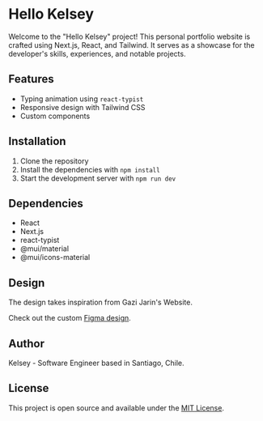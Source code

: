# Hello Kelsey
Welcome to the "Hello Kelsey" project! This personal portfolio website is crafted using Next.js, React, and Tailwind. It serves as a showcase for the developer's skills, experiences, and notable projects.
## Features

- Typing animation using `react-typist`
- Responsive design with Tailwind CSS
- Custom components

## Installation

1. Clone the repository
2. Install the dependencies with `npm install`
3. Start the development server with `npm run dev`

## Dependencies

- React
- Next.js
- react-typist
- @mui/material
- @mui/icons-material

## Design
The design takes inspiration from Gazi Jarin's Website.

Check out the custom [Figma design](https://www.figma.com/file/bDz8Uy0pYgNmDAb2tpKO8M/Hello-Kelsey?type=design&node-id=0-1&mode=design&t=ZEtYe6tn6UAOuLGw-0).

## Author

Kelsey - Software Engineer based in Santiago, Chile.

## License

This project is open source and available under the [MIT License](LICENSE).
